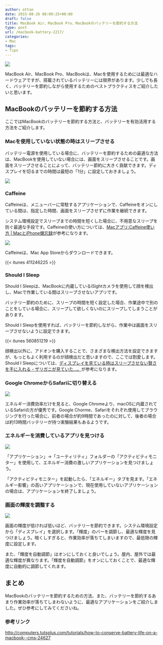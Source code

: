 ```yaml
---
author: ottan
date: 2015-08-26 00:09:25+00:00
draft: false
title: MacBook Air、MacBook Pro、MacBookのバッテリーを節約する方法
type: post
url: /macbook-battery-2217/
categories:
- Mac
tags:
- Tips
---
```


![](/images/2015/08/150826-55dd03bd14e0a.jpg)






MacBook Air、MacBook Pro、MacBookは、Macを使用するためには最適なハードウェアですが、搭載されているバッテリーには限界があります。少しでも長く、バッテリーを節約しながら使用するためのベストプラクティスをご紹介したいと思います。





## MacBookのバッテリーを節約する方法





ここではMacBookのバッテリーを節約する方法と、バッテリーを有効活用する方法をご紹介します。





### Macを使用していない状態の時はスリープさせる





バッテリー電源を使用している場合に、バッテリーを節約するための最適な方法は、MacBookを使用していない場合には、画面をスリープさせることです。画面をスリープさせることによって、バッテリー節約に大きく貢献できます。ディスプレイを切るまでの時間は最短の「1分」に設定しておきましょう。





![](/images/2015/08/150826-55dd03be62c3a.png)






### Caffeine





Caffeineは、メニューバーに常駐するアプリケーションで、Caffeineをオンにしている間は、指定した時間、画面をスリープさせずに作業を継続できます。





システム環境設定でスリープまでの時間を短くした場合に、不用意なスリープを防ぐ最適な手段です。Caffeineの使い方については、[Macアプリ:Caffeine使い方 | MacとiPhone備忘録](https://apple-relationship.com/mac-app/convenience-mac-app/mac%E3%82%A2%E3%83%97%E3%83%AAcaffeine%E4%BD%BF%E3%81%84%E6%96%B9/)が参考になります。





![](/images/2015/08/150826-55dd03c0e042c.png)






Caffeineは、Mac App Storeからダウンロードできます。



{{< itunes 411246225 >}}



### Should I Sleep





Should I Sleepは、MacBookに内蔵しているiSightカメラを使用して顔を検出し、Macで作業している間はスリープさせないアプリです。





バッテリー節約のために、スリープの時間を短く設定した場合、作業途中で別のことをしている場合に、スリープして欲しくないのにスリープしてしまうことがあります。





Should I Sleepを使用すれば、バッテリーを節約しながら、作業中は画面をスリープさせないように設定できます。



{{< itunes 560851219 >}}



顔検出以外に、アドオンを購入することで、さまざまな検出方法を設定できますが、もっともよく利用するのが顔検出だと思いますので、ここでは割愛します。Should I Sleepについては、[ディスプレイを見ている時はスリープさせない賢さを手に入れる - ザリガニが見ていた...。](https://zariganitosh.hatenablog.jp/entry/20121026/should_i_sleep)が参考になります。





### Google ChromeからSafariに切り替える





![](/images/2015/08/150826-55dd03c2d48c5.jpg)






エネルギー消費効率だけを見ると、Google Chromeより、macOSに内蔵されているSafariの方が優秀です。Google Chorme、Safariをそれぞれ使用してブラウジングを行った場合に、前者の場合が約9時間であったのに対して、後者の場合は約13時間バッテリーが持つ実験結果もあるようです。





### エネルギーを消費しているアプリを見つける





![](/images/2015/08/150826-55dd03c403cf8.png)






「アプリケーション」→「ユーティリティ」フォルダーの「アクティビティモニター」を使用して、エネルギー消費の激しいアプリケーションを見つけましょう。





「アクティビティモニター」を起動したら、「エネルギー」タブを見ます。「エネルギー影響」の高いアプリケーションで、現在使用していないアプリケーションの場合は、アプリケーションを終了しましょう。





### 画面の輝度を調整する





![](/images/2015/08/150826-55dd03c5bca1a.png)






画面の輝度が低ければ低いほど、バッテリーを節約できます。システム環境設定から「ディスプレイ」を選択します。「輝度」のバーを調節し、最適な輝度を見つけましょう。暗くしすぎると、作業効率が落ちてしまいますので、最低限の輝度に設定します。





また、「輝度を自動調節」はオンにしておくと良いでしょう。屋内、屋外では最適な輝度が異なります。「輝度を自動調節」をオンにしておくことで、最適な輝度に自動的に調節してくれます。





## まとめ





MacBookのバッテリーを節約するための方法、また、バッテリーを節約するあまり作業効率が落ちてしまわないように、最適なアプリケーションをご紹介しました。ぜひ参考にしてみてくださいね。





### 参考リンク



http://computers.tutsplus.com/tutorials/how-to-conserve-battery-life-on-a-macbook--cms-24627

